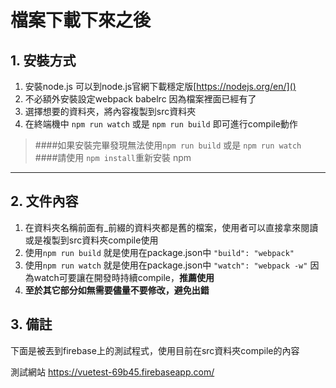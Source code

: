 # 檔案下載下來之後

## 1. 安裝方式
1. 安裝node.js   可以到node.js官網下載穩定版[https://nodejs.org/en/]()
2.   不必額外安裝設定webpack babelrc 因為檔案裡面已經有了
3.   選擇想要的資料夾，將內容複製到src資料夾
4.   在終端機中 `npm run watch` 或是 `npm run build` 即可進行compile動作  

>####如果安裝完畢發現無法使用`npm run build` 或是 `npm run watch`
>####請使用 `npm install`重新安裝 npm
---

## 2. 文件內容
1. 在資料夾名稱前面有_前綴的資料夾都是舊的檔案，使用者可以直接拿來閱讀或是複製到src資料夾compile使用
2. 使用`npm run build` 就是使用在package.json中 `"build": "webpack"`
3.   使用`npm run watch` 就是使用在package.json中 `"watch": "webpack -w"` 因為watch可要讓在開發時持續compile，**推薦使用**
4.  **至於其它部分如無需要儘量不要修改，避免出錯**
    
## 3. 備註 
下面是被丟到firebase上的測試程式，使用目前在src資料夾compile的內容
	
<label>測試網站</label>
<a href="https://vuetest-69b45.firebaseapp.com/">https://vuetest-69b45.firebaseapp.com/</a>

